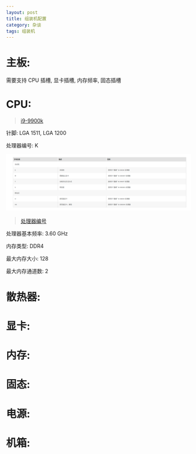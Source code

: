 ```yaml
---
layout: post
title: 组装机配置
category: 杂谈
tags: 组装机
---
```


# 主板:
需要支持 CPU 插槽, 显卡插槽, 内存频率, 固态插槽

# CPU:
> [i9-9900k](https://ark.intel.com/content/www/cn/zh/ark/products/186605/intel-core-i9-9900k-processor-16m-cache-up-to-5-00-ghz.html)

针脚: LGA 1511, LGA 1200

处理器编号: K

![处理器编号](/images/处理器编号.png)
> [处理器编号](ttps://www.intel.cn/content/www/cn/zh/processors/processor-numbers.html?wapkw=%E5%A4%84%E7%90%86%E5%99%A8%E7%BC%96%E5%8F%B7)

处理器基本频率: 3.60 GHz

内存类型: DDR4

最大内存大小: 128

最大内存通道数: 2

# 散热器:

# 显卡:

# 内存:

# 固态:

# 电源:

# 机箱:

